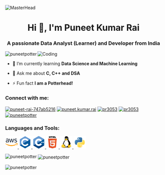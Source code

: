   ![MasterHead](https://encrypted-tbn0.gstatic.com/images?q=tbn:ANd9GcS9jG5D4n8v6C8-MHncq-cDKG_RhwHp-9jpJw&usqp=CAU)
<h1 align="center">Hi 👋, I'm Puneet Kumar Rai</h1>
<h3 align="center">A passionate Data Analyst (Learner) and Developer from India</h3>
<img align="right" alt="Coding" width="400" src="https://cdn.dribbble.com/users/1162077/screenshots/3848914/programmer.gif">

<p align="left"> <img src="https://komarev.com/ghpvc/?username=puneetpotter&label=Profile%20views&color=0e75b6&style=flat" alt="puneetpotter" /> </p>

- 🌱 I’m currently learning **Data Science and Machine Learning**

- 💬 Ask me about **C, C++ and DSA**

- ⚡ Fun fact **I am a Potterhead!**

<h3 align="left">Connect with me:</h3>
<p align="left">
<a href="https://linkedin.com/in/puneet-rai-747ab5216" target="blank"><img align="center" src="https://raw.githubusercontent.com/rahuldkjain/github-profile-readme-generator/master/src/images/icons/Social/linked-in-alt.svg" alt="puneet-rai-747ab5216" height="30" width="40" /></a>
<a href="https://instagram.com/puneet.kumar.rai" target="blank"><img align="center" src="https://raw.githubusercontent.com/rahuldkjain/github-profile-readme-generator/master/src/images/icons/Social/instagram.svg" alt="puneet.kumar.rai" height="30" width="40" /></a>
<a href="https://www.hackerrank.com/pr3053" target="blank"><img align="center" src="https://raw.githubusercontent.com/rahuldkjain/github-profile-readme-generator/master/src/images/icons/Social/hackerrank.svg" alt="pr3053" height="30" width="40" /></a>
<a href="https://www.leetcode.com/pr3053" target="blank"><img align="center" src="https://raw.githubusercontent.com/rahuldkjain/github-profile-readme-generator/master/src/images/icons/Social/leet-code.svg" alt="pr3053" height="30" width="40" /></a>
<a href="https://auth.geeksforgeeks.org/user/puneetpotter" target="blank"><img align="center" src="https://raw.githubusercontent.com/rahuldkjain/github-profile-readme-generator/master/src/images/icons/Social/geeks-for-geeks.svg" alt="puneetpotter" height="30" width="40" /></a>
</p>

<h3 align="left">Languages and Tools:</h3>
<p align="left"> <a href="https://aws.amazon.com" target="_blank" rel="noreferrer"> <img src="https://raw.githubusercontent.com/devicons/devicon/master/icons/amazonwebservices/amazonwebservices-original-wordmark.svg" alt="aws" width="40" height="40"/> </a> <a href="https://www.cprogramming.com/" target="_blank" rel="noreferrer"> <img src="https://raw.githubusercontent.com/devicons/devicon/master/icons/c/c-original.svg" alt="c" width="40" height="40"/> </a> <a href="https://www.w3schools.com/cpp/" target="_blank" rel="noreferrer"> <img src="https://raw.githubusercontent.com/devicons/devicon/master/icons/cplusplus/cplusplus-original.svg" alt="cplusplus" width="40" height="40"/> </a> <a href="https://www.w3.org/html/" target="_blank" rel="noreferrer"> <img src="https://raw.githubusercontent.com/devicons/devicon/master/icons/html5/html5-original-wordmark.svg" alt="html5" width="40" height="40"/> </a> <a href="https://www.linux.org/" target="_blank" rel="noreferrer"> <img src="https://raw.githubusercontent.com/devicons/devicon/master/icons/linux/linux-original.svg" alt="linux" width="40" height="40"/> </a> <a href="https://www.python.org" target="_blank" rel="noreferrer"> <img src="https://raw.githubusercontent.com/devicons/devicon/master/icons/python/python-original.svg" alt="python" width="40" height="40"/> </a> </p>

<p><img align="left" src="https://github-readme-stats.vercel.app/api/top-langs?username=puneetpotter&show_icons=true&locale=en&layout=compact" alt="puneetpotter" /></p>

<p>&nbsp;<img align="center" src="https://github-readme-stats.vercel.app/api?username=puneetpotter&show_icons=true&locale=en" alt="puneetpotter" /></p>

<p><img align="center" src="https://github-readme-streak-stats.herokuapp.com/?user=puneetpotter&" alt="puneetpotter" /></p>

